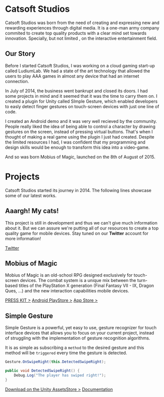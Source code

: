 # Catsoft Studios

Catsoft Studios was born from the need of creating and expressing new and rewarding experiences through digital media. It is a one-man army company commited to create top quality products with a clear mind set towards innovation. Specially, but not limited , on the interactive entertainment field.

## Our Story

Before I started Catsoft Studios, I was working on a cloud gaming start-up called LudiumLab. We had a state of the art technology that allowed the users to play AAA games in almost any device that had an internet connection.

In July of 2014, the business went bankrupt and closed its doors. I had some projects in mind and it seemed that it was the time to carry them on. I created a plugin for Unity called SImple Gesture, which enabled developers to easly detect finger gestures on touch-screen devices with just one line of code.

I created an Android demo and it was very well recieved by the community. People really liked the idea of being able to control a character by drawing gestures on the screen, instead of pressing virtual buttons. That's when I thought of making a real game using the plugin I just had created. Despite the limited resources I had, I was confident that my programming and design skills would be enough to transform this idea into a video-game.

And so was born Mobius of Magic, launched on the 8th of August of 2015.

# Projects

Catsoft Studios started its journey in 2014. The following lines showcase some of our latest works.

## Aaargh! My cats!

This project is still in development and thus we can't give much information about it. But we can assure we're putting all of our resources to create a top quality game for mobile devices. Stay tuned on our **Twitter** account for more information!

[Twitter](http://twitter.com/catsoftstudios)

## Mobius of Magic

Mobius of Magic is an old-school RPG designed exclusively for touch-screen devices. The combat system is a unique mix between the turn-based titles of the PlayStation X generation (Final Fantasy VII - IX, Dragon Ques, ...) and the new interaction capabilities mobile devices.

[PRESS KIT >](http://press.catsoft-studios.com/mobiusofmagic)
[Android PlayStore >](https://play.google.com/store/apps/details?id=com.catsoftstudios.mobiusofmagic)
[App Store >](https://itunes.apple.com/us/app/mobius-of-magic/id1022330445)

## Simple Gesture

Simple Gesture is a powerful, yet easy to use, gesture recognizer for touch interface devices that allows you to focus on your current project, instead of struggling with the implementation of gesture recognition algorithms.

It is as simple as subscribing a `method` to the desired gesture and this method will be `triggered` every time the gesture is detected.

``` cs
Gesture.OnSwipeRight(this.DetectedSwipeRight);

public void DetectedSwipeRight() {
    Debug.Log("The player has swiped right!");
}
```

[Download on the Unity AssetsStore >](http://u3d.as/8bb) [Documentation](#)